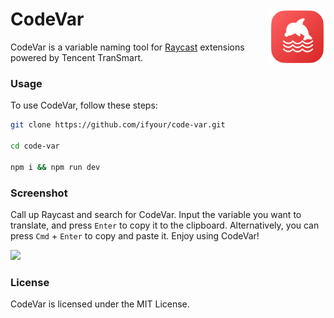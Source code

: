 <h1>
  CodeVar
  <img src="./assets/command-icon.png" width="90px" align="right" />
</h1>

CodeVar is a variable naming tool for [Raycast](https://www.raycast.com/) extensions powered by Tencent TranSmart.

### Usage

To use CodeVar, follow these steps:

```bash
git clone https://github.com/ifyour/code-var.git

cd code-var

npm i && npm run dev
```

### Screenshot

Call up Raycast and search for CodeVar. Input the variable you want to translate, and press `Enter` to copy it to the clipboard. Alternatively, you can press `Cmd` + `Enter` to copy and paste it. Enjoy using CodeVar!

<img src="https://user-images.githubusercontent.com/15377484/226154935-4f1c0052-a8e2-45dc-9cd6-d97dfdf42993.png" width="750px" />

### License

CodeVar is licensed under the MIT License.
